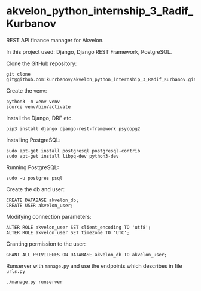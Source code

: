 # akvelon_python_internship_3_Radif_Kurbanov
REST API finance manager for Akvelon.

In this project used:
Django, Django REST Framework, PostgreSQL.

Clone the GitHub repository:
```
git clone git@github.com:kurrbanov/akvelon_python_internship_3_Radif_Kurbanov.git
```

Create the venv:
```
python3 -m venv venv
source venv/bin/activate
```

Install the Django, DRF etc.
```
pip3 install django django-rest-framework psycopg2
```

Installing PostgreSQL:
```
sudo apt-get install postgresql postgresql-contrib
sudo apt-get install libpq-dev python3-dev
```

Running PostgreSQL:
```
sudo -u postgres psql
```

Create the db and user:
```
CREATE DATABASE akvelon_db;
CREATE USER akvelon_user;
```

Modifying connection parameters:
```
ALTER ROLE akvelon_user SET client_encoding TO 'utf8';
ALTER ROLE akvelon_user SET timezone TO 'UTC';
```

Granting permission to the user:
```
GRANT ALL PRIVILEGES ON DATABASE akvelon_db TO akvelon_user;
```

Runserver with ```manage.py``` and use the endpoints which describes in file ```urls.py```
```
./manage.py runserver
```

